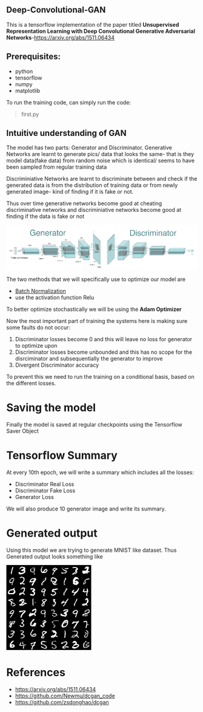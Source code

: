 ## Deep-Convolutional-GAN

This is a tensorflow implementation of the paper titled __Unsupervised Representation Learning with Deep Convolutional Generative Adversarial Networks__-https://arxiv.org/abs/1511.06434

## Prerequisites:

* python
* tensorflow
* numpy
* matplotlib

To run the training code, can simply run the code: 
> first.py

## Intuitive understanding of GAN

The model has two parts:
Generator and Discriminator.
Generative Networks are learnt to generate pics/ data that looks the same- that is they model data(fake data) from random noise which is identical/ seems to have been sampled from regular training data

Discriminiative Networks are learnt to discriminate between and check if the generated data is from the distribution of training data or from newly generated image- kind of finding if it is fake or not.

Thus over time generative networks become good at cheating discriminative networks and discriminiative networks become good at finding if the data is fake or not

![Generative Adversarial Network](https://github.com/feziodoshi/Deep-Convolutional-GAN/blob/master/gan_image.png)

The two methods that we will specifically use to optimize our model are
* [Batch Normalization](https://arxiv.org/abs/1502.03167)
* use the activation function Relu

To better optimize stochastically we will be using the __Adam Optimizer__

Now the most important part of training the systems here is making sure some faults do not occur:
1) Discriminator losses become 0 and this will leave no loss for generator to optimize upon
2) Discriminator losses become unbounded and this has no scope for the disrciminator and subsequentially  the generator to improve
3) Divergent Discriminator accuracy

To prevent this we need to run the training on a conditional basis, based on the different  losses.

# Saving the model
Finally the model is saved at regular checkpoints using the Tensorflow Saver Object

# Tensorflow Summary
At every 10th epoch, we will write a summary which includes all the losses:
* Discriminator Real Loss
* Discriminator Fake Loss
* Generator Loss

We will also produce 10 generator image and write its summary.

# Generated output
Using this model we are trying to generate MNIST like dataset. Thus Generated output looks something like

![](https://github.com/feziodoshi/Deep-Convolutional-GAN/blob/master/generated.png)

# References
- https://arxiv.org/abs/1511.06434
- https://github.com/Newmu/dcgan_code
- https://github.com/zsdonghao/dcgan

